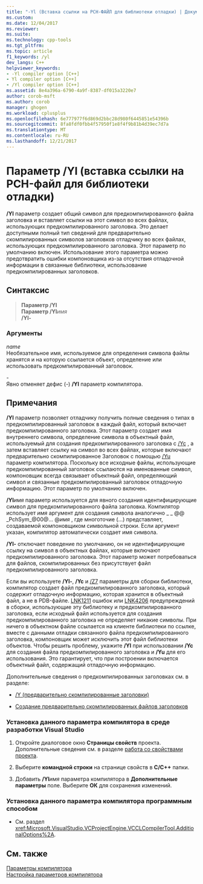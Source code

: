 ```yaml
---
title: "-Yl (Вставка ссылки на PCH-ФАЙЛ для библиотеки отладки) | Документы Microsoft"
ms.custom: 
ms.date: 12/04/2017
ms.reviewer: 
ms.suite: 
ms.technology: cpp-tools
ms.tgt_pltfrm: 
ms.topic: article
f1_keywords: /yl
dev_langs: C++
helpviewer_keywords:
- -Yl compiler option [C++]
- Yl compiler option [C++]
- /Yl compiler option [C++]
ms.assetid: 8e4a396a-6790-4a9f-8387-df015a3220e7
author: corob-msft
ms.author: corob
manager: ghogen
ms.workload: cplusplus
ms.openlocfilehash: 6e777977f6d869d2bbc28d980f6445851e54396b
ms.sourcegitcommit: 8fa8fdf0fbb4f57950f1e8f4f9b81b4d39ec7d7a
ms.translationtype: MT
ms.contentlocale: ru-RU
ms.lasthandoff: 12/21/2017
---
```

# <a name="yl-inject-pch-reference-for-debug-library"></a>Параметр /Yl (вставка ссылки на PCH-файл для библиотеки отладки)

**/Yl** параметр создает общий символ для предкомпилированного файла заголовка и вставляет ссылки на этот символ во всех файлах, использующих предкомпилированного заголовка. Это делает доступными полный тип сведений для предварительно скомпилированных символов заголовков отладчику во всех файлах, использующих предкомпилированного заголовка. Этот параметр по умолчанию включен. Использование этого параметра можно предотвратить ошибки компоновщика из-за отсутствия отладочной информации в связанные библиотеки, использование предкомпилированных заголовков.

## <a name="syntax"></a>Синтаксис

>**Параметр /Yl**  
>**Параметр /Yl**_имя_  
>**/Yl-**  

### <a name="arguments"></a>Аргументы

*name*  
Необязательное имя, используемое для определения символа файлы хранятся и на которую ссылается объект, определение или использовать предкомпилированный заголовок.

*\-*  
Явно отменяет дефис (-) **/Yl** параметр компилятора.

## <a name="remarks"></a>Примечания

**/Yl** параметр позволяет отладчику получить полные сведения о типах в предкомпилированный заголовок в каждый файл, который включает предкомпилированного заголовка. Этот параметр создает имя внутреннего символа, определение символа в объектный файл, используемый для создания предкомпилированного заголовка с [/Yc](../../build/reference/yc-create-precompiled-header-file.md) , а затем вставляет ссылку на символ во всех файлах, которые включают предварительно скомпилированное Заголовок с помощью [/Yu](../../build/reference/yu-use-precompiled-header-file.md) параметр компилятора. Поскольку все исходные файлы, использующие предкомпилированный заголовок ссылаются на именованные символ, компоновщик всегда связывает объектный файл, определяющий символ и связанные предкомпилированный заголовок отладочную информацию. Этот параметр по умолчанию включен.

**/Yl**_имя_ параметр используется для явного создания идентифицирующие символ для предкомпилированного файла заголовка. Компилятор использует *имя* аргумент для создания символа аналогично \_ \_ @@ \_PchSym\_@00@... @*имя* , где многоточие (...) представляет, создаваемой компоновщиком символьной строки. Если аргумент указан, компилятор автоматически создает имя символа.

**/Yl-** отключает поведение по умолчанию, он не идентифицирующие ссылку на символ в объектных файлах, которые включают предкомпилированного заголовка. Этот параметр может потребоваться для файлов, скомпилированных без присутствует файл предкомпилированного заголовка.

Если вы используете **/Yl-**, **/Yc** и [/Z7](../../build/reference/z7-zi-zi-debug-information-format.md) параметры для сборки библиотеки, компилятор создает файл предкомпилированного заголовка, который содержит отладочную информацию, которая хранится в объектный файл, а не в PDB-файле. [LNK1211](../../error-messages/tool-errors/linker-tools-error-lnk1211.md) ошибок или [LNK4206](../../error-messages/tool-errors/linker-tools-warning-lnk4206.md) предупреждений в сборки, использующие эту библиотеку и предкомпилированного заголовка, если исходный файл используется для создания предкомпилированного заголовка не определяет никакие символы. При ничего в объектном файле ссылается на клиенте библиотеки по ссылке, вместе с данными отладки связанного файла предкомпилированного заголовка, компоновщик может исключить этот файл библиотеки объектов. Чтобы решить проблему, укажите **/Yl** при использовании **/Yc** для создания файла предкомпилированного заголовка и **/Yu** для его использования. Это гарантирует, что при построении включается объектный файл, содержащий отладочную информацию.

Дополнительные сведения о предкомпилированных заголовках см. в разделе:

- [/Y (предварительно скомпилированные заголовки)](../../build/reference/y-precompiled-headers.md)

- [Создание предварительно скомпилированных файлов заголовков](../../build/reference/creating-precompiled-header-files.md)

### <a name="to-set-this-compiler-option-in-the-visual-studio-development-environment"></a>Установка данного параметра компилятора в среде разработки Visual Studio

1. Откройте диалоговое окно **Страницы свойств** проекта. Дополнительные сведения см. в разделе [работа со свойствами проекта](../../ide/working-with-project-properties.md).

1. Выберите **командной строки** на странице свойств в **C/C++** папки.

1. Добавить **/Yl**_имя_ параметра компилятора в **Дополнительные параметры** поле. Выберите **ОК** для сохранения изменений.

### <a name="to-set-this-compiler-option-programmatically"></a>Установка данного параметра компилятора программным способом

- См. раздел <xref:Microsoft.VisualStudio.VCProjectEngine.VCCLCompilerTool.AdditionalOptions%2A>.

## <a name="see-also"></a>См. также

[Параметры компилятора](../../build/reference/compiler-options.md)  
[Настройка параметров компилятора](../../build/reference/setting-compiler-options.md)  
